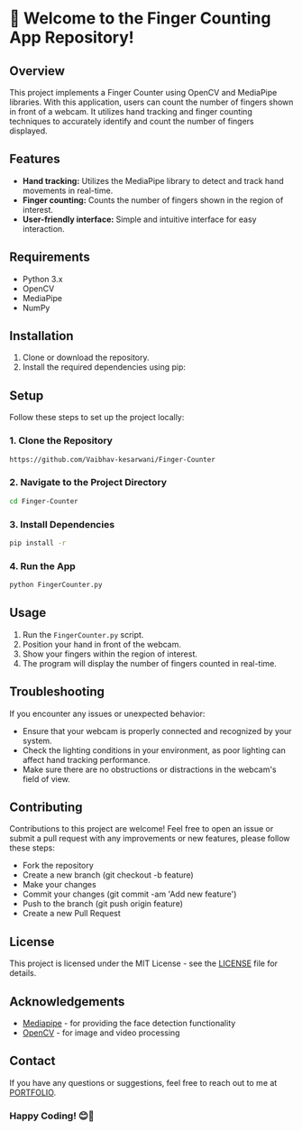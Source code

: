 # 👋 Welcome to the Finger Counting App Repository!

## Overview
This project implements a Finger Counter using OpenCV and MediaPipe libraries. With this application, users can count the number of fingers shown in front of a webcam. It utilizes hand tracking and finger counting techniques to accurately identify and count the number of fingers displayed.

## Features
- **Hand tracking:** Utilizes the MediaPipe library to detect and track hand movements in real-time.
- **Finger counting:** Counts the number of fingers shown in the region of interest.
- **User-friendly interface:** Simple and intuitive interface for easy interaction.

## Requirements
- Python 3.x
- OpenCV
- MediaPipe
- NumPy

## Installation
1. Clone or download the repository.
2. Install the required dependencies using pip:

## Setup

Follow these steps to set up the project locally:

### 1. Clone the Repository

```bash
https://github.com/Vaibhav-kesarwani/Finger-Counter
```

### 2. Navigate to the Project Directory

```bash
cd Finger-Counter
```

### 3. Install Dependencies

```bash
pip install -r
```

### 4. Run the App

```bash
python FingerCounter.py
```

## Usage
1. Run the `FingerCounter.py` script.
2. Position your hand in front of the webcam.
3. Show your fingers within the region of interest.
4. The program will display the number of fingers counted in real-time.

## Troubleshooting
If you encounter any issues or unexpected behavior:
- Ensure that your webcam is properly connected and recognized by your system.
- Check the lighting conditions in your environment, as poor lighting can affect hand tracking performance.
- Make sure there are no obstructions or distractions in the webcam's field of view.

## Contributing
Contributions to this project are welcome! Feel free to open an issue or submit a pull request with any improvements or new features, please follow these steps:

- Fork the repository
- Create a new branch (git checkout -b feature)
- Make your changes
- Commit your changes (git commit -am 'Add new feature')
- Push to the branch (git push origin feature)
- Create a new Pull Request

## License
This project is licensed under the MIT License - see the [LICENSE](https://github.com/Vaibhav-kesarwani/Finger-Counter/blob/master/LICENSE) file for details.

## Acknowledgements

- [Mediapipe](https://ai.google.dev/edge/mediapipe/solutions/guide) - for providing the face detection functionality
- [OpenCV](https://opencv.org/) - for image and video processing

## Contact

If you have any questions or suggestions, feel free to reach out to me at [PORTFOLIO](https://vaibhav-kesarwani.vercel.app).
<br/>

### Happy Coding! 😊👀

